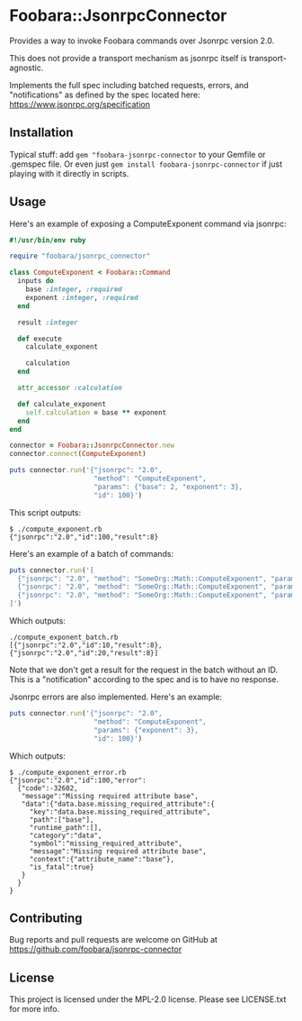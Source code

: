 # Foobara::JsonrpcConnector

Provides a way to invoke Foobara commands over Jsonrpc version 2.0.

This does not provide a transport mechanism as jsonrpc itself is transport-agnostic.

Implements the full spec including batched requests, errors, and "notifications" as defined by the spec located here:
https://www.jsonrpc.org/specification

## Installation

Typical stuff: add `gem "foobara-jsonrpc-connector` to your Gemfile or .gemspec file. Or even just
`gem install foobara-jsonrpc-connector` if just playing with it directly in scripts.

## Usage

Here's an example of exposing a ComputeExponent command via jsonrpc:

```ruby
#!/usr/bin/env ruby

require "foobara/jsonrpc_connector"

class ComputeExponent < Foobara::Command
  inputs do
    base :integer, :required
    exponent :integer, :required
  end

  result :integer

  def execute
    calculate_exponent

    calculation
  end

  attr_accessor :calculation

  def calculate_exponent
    self.calculation = base ** exponent
  end
end

connector = Foobara::JsonrpcConnector.new
connector.connect(ComputeExponent)

puts connector.run('{"jsonrpc": "2.0",
                     "method": "ComputeExponent",
                     "params": {"base": 2, "exponent": 3},
                     "id": 100}')
```

This script outputs:

```
$ ./compute_exponent.rb 
{"jsonrpc":"2.0","id":100,"result":8}
```

Here's an example of a batch of commands:

```ruby
puts connector.run('[
  {"jsonrpc": "2.0", "method": "SomeOrg::Math::ComputeExponent", "params": {"base": 2, "exponent": 3}, "id": 10},
  {"jsonrpc": "2.0", "method": "SomeOrg::Math::ComputeExponent", "params": {"base": 2, "exponent": 3}},
  {"jsonrpc": "2.0", "method": "SomeOrg::Math::ComputeExponent", "params": {"base": 2, "exponent": 3}, "id": 20}
]')
```

Which outputs:

```
./compute_exponent_batch.rb 
[{"jsonrpc":"2.0","id":10,"result":8},{"jsonrpc":"2.0","id":20,"result":8}]
```

Note that we don't get a result for the request in the batch without an ID. This is a "notification" according to the
spec and is to have no response.

Jsonrpc errors are also implemented. Here's an example:

```ruby
puts connector.run('{"jsonrpc": "2.0",
                     "method": "ComputeExponent",
                     "params": {"exponent": 3},
                     "id": 100}')
```

Which outputs:

```
$ ./compute_exponent_error.rb 
{"jsonrpc":"2.0","id":100,"error":
  {"code":-32602,
   "message":"Missing required attribute base",
   "data":{"data.base.missing_required_attribute":{
     "key":"data.base.missing_required_attribute",
     "path":["base"],
     "runtime_path":[],
     "category":"data",
     "symbol":"missing_required_attribute",
     "message":"Missing required attribute base",
     "context":{"attribute_name":"base"},
     "is_fatal":true}
   }
  }
}
```

## Contributing

Bug reports and pull requests are welcome on GitHub
at https://github.com/foobara/jsonrpc-connector

## License

This project is licensed under the MPL-2.0 license. Please see LICENSE.txt for more info.
